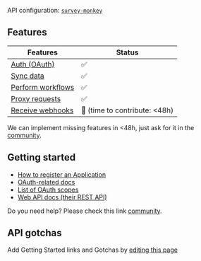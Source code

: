 API configuration: [`survey-monkey`](https://terapi.dev/providers.yaml)

## Features

| Features | Status |
| - | - |
| [Auth (OAuth)](/integrate/guides/authorize-an-api) | ✅ |
| [Sync data](/integrate/guides/sync-data-from-an-api) | ✅ |
| [Perform workflows](/integrate/guides/perform-workflows-with-an-api) | ✅ |
| [Proxy requests](/integrate/guides/proxy-requests-to-an-api) | ✅ |
| [Receive webhooks](/integrate/guides/receive-webhooks-from-an-api) | 🚫 (time to contribute: &lt;48h) |

We can implement missing features in &lt;48h, just ask for it in the [community](https://terapi.dev/slack).

## Getting started

-   [How to register an Application](https://developer.surveymonkey.com/api/v3/?ut_source=header#registering-an-app)
-   [OAuth-related docs](https://developer.surveymonkey.com/api/v3/?ut_source=header#authentication)
-   [List of OAuth scopes](https://developer.surveymonkey.com/api/v3/?ut_source=header#scopes)
-   [Web API docs (their REST API)](https://api.surveymonkey.com/v3/docs?shell#api-endpoints)

Do you need help? Please check this link [community](https://terapi.dev/slack).

## API gotchas

Add Getting Started links and Gotchas by [editing this page](https://github.com/terapihq/terapi/tree/master/docs-v2/integrations/all/survey-monkey.mdx)